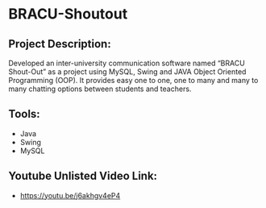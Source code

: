 # BRACU-Shoutout
## Project Description: 
Developed an inter-university communication software named “BRACU Shout-Out” as a project using MySQL, Swing and JAVA Object Oriented Programming (OOP). It provides easy one to 
one, one to many and many to many chatting options between students and teachers.

## Tools:
* Java
* Swing
* MySQL

## Youtube Unlisted Video Link:
* https://youtu.be/j6akhgv4eP4
